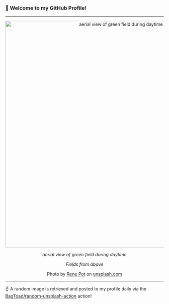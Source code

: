 ### 👋 Welcome to my GitHub Profile!

----

<div align="center">
  <img width="720" src="https://images.unsplash.com/photo-1528724469293-b0b311accfe9?crop=entropy&cs=tinysrgb&fit=max&fm=jpg&ixid=M3w1NTI0OTR8MHwxfHJhbmRvbXx8fHx8fHx8fDE3NDY3NzEyODd8&ixlib=rb-4.1.0&q=80&w=1080" alt="aerial view of green field during daytime">
  
  <em>aerial view of green field during daytime</em>
  
  <em>Fields from above</em>
  
  Photo by [Rene Pot](null) on [unsplash.com](https://unsplash.com/)
</div>

----

☝️ A random image is retrieved and posted to my profile daily via the [BagToad/random-unsplash-action](https://github.com/BagToad/random-unsplash-action) action!
